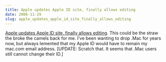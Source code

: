 ```yaml
---
title: Apple updates Apple ID site, finally allows editing
date: 2006-11-29
slug: apple_updates_apple_id_site_finally_allows_editing
---
```

<p><a href="http://www.tuaw.com/2006/11/29/apple-updates-apple-id-site-finally-allows-editing/">Apple updates Apple ID site, finally allows editing</a>. This could be the straw the broke the camels back for me. I&#8217;ve been wanting to drop .Mac for years now, but always lemented that my Apple ID would have to remain my mac.com email address. [UPDATE: Scratch that. It seems that .Mac users still cannot change their ID.]</p>